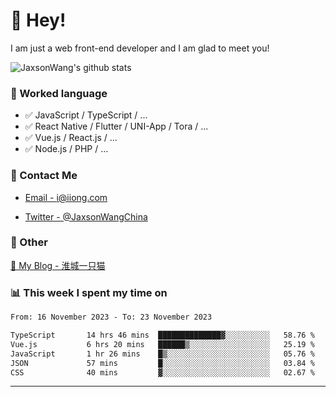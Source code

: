 # 👋 Hey!

I am just a web front-end developer and I am glad to meet you!

![JaxsonWang's github stats](https://github-readme-stats.vercel.app/api?username=JaxsonWang&&show_icons=true&&title_color=1abc9c&&icon_color=1abc9c)


### 📝 Worked language

- ✅ JavaScript / TypeScript / ...
- ✅ React Native / Flutter / UNI-App / Tora / ...
- ✅ Vue.js / React.js / ...
- ✅ Node.js / PHP / ...

### 📮 Contact Me

- [Email - i@iiong.com](mailto:i@iiong.com)

- [Twitter - @JaxsonWangChina](https://twitter.com/JaxsonWangChina)

### 🤪 Other

[📌 My Blog - 淮城一只猫](https://iiong.com)

### 📊 This week I spent my time on

<!--START_SECTION:waka-->

```txt
From: 16 November 2023 - To: 23 November 2023

TypeScript       14 hrs 46 mins  ██████████████▓░░░░░░░░░░   58.76 %
Vue.js           6 hrs 20 mins   ██████▒░░░░░░░░░░░░░░░░░░   25.19 %
JavaScript       1 hr 26 mins    █▒░░░░░░░░░░░░░░░░░░░░░░░   05.76 %
JSON             57 mins         █░░░░░░░░░░░░░░░░░░░░░░░░   03.84 %
CSS              40 mins         ▓░░░░░░░░░░░░░░░░░░░░░░░░   02.67 %
```

<!--END_SECTION:waka-->

---
